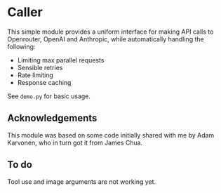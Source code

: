 # Caller

This simple module provides a uniform interface for making API calls to Openrouter, OpenAI and Anthropic, while automatically handling the following:

- Limiting max parallel requests
- Sensible retries
- Rate limiting
- Response caching

See `demo.py` for basic usage.

## Acknowledgements

This module was based on some code initially shared with me by Adam Karvonen, who in turn got it from James Chua.

## To do

Tool use and image arguments are not working yet.
